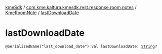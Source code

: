 [kmeSdk](../../index.md) / [com.kme.kaltura.kmesdk.rest.response.room.notes](../index.md) / [KmeRoomNote](index.md) / [lastDownloadDate](./last-download-date.md)

# lastDownloadDate

`@SerializedName("last_download_date") val lastDownloadDate: `[`String`](https://kotlinlang.org/api/latest/jvm/stdlib/kotlin/-string/index.html)`?`